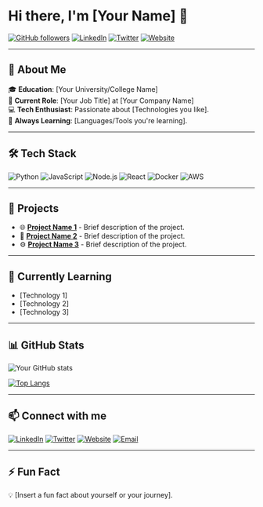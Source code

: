 # Hi there, I'm **[Your Name]** 👋

[![GitHub followers](https://img.shields.io/github/followers/yourusername?style=social)](https://github.com/yourusername)
[![LinkedIn](https://img.shields.io/badge/-LinkedIn-blue?style=flat-square&logo=Linkedin&logoColor=white&link=https://www.linkedin.com/in/yourlinkedin/)](https://www.linkedin.com/in/yourlinkedin/)
[![Twitter](https://img.shields.io/twitter/follow/yourtwitter?style=social)](https://twitter.com/yourtwitter)
[![Website](https://img.shields.io/badge/Portfolio-website-blue?style=flat-square&logo=google-chrome&logoColor=white)](https://yourwebsite.com)

---

## 🌟 **About Me**

🎓 **Education**: [Your University/College Name]  
💼 **Current Role**: [Your Job Title] at [Your Company Name]  
💻 **Tech Enthusiast**: Passionate about [Technologies you like].  
🚀 **Always Learning**: [Languages/Tools you're learning].

---

## 🛠️ **Tech Stack**

![Python](https://img.shields.io/badge/Python-3776AB?style=flat-square&logo=python&logoColor=white)
![JavaScript](https://img.shields.io/badge/JavaScript-F7DF1E?style=flat-square&logo=javascript&logoColor=black)
![Node.js](https://img.shields.io/badge/Node.js-339933?style=flat-square&logo=node-dot-js&logoColor=white)
![React](https://img.shields.io/badge/React-61DAFB?style=flat-square&logo=react&logoColor=black)
![Docker](https://img.shields.io/badge/Docker-2496ED?style=flat-square&logo=docker&logoColor=white)
![AWS](https://img.shields.io/badge/AWS-232F3E?style=flat-square&logo=amazon-aws&logoColor=white)

---

## 🚀 **Projects**

- 🌐 **[Project Name 1](https://github.com/yourusername/project1)** - Brief description of the project.
- 📱 **[Project Name 2](https://github.com/yourusername/project2)** - Brief description of the project.
- ⚙️ **[Project Name 3](https://github.com/yourusername/project3)** - Brief description of the project.

---

## 🌱 **Currently Learning**

- [Technology 1]
- [Technology 2]
- [Technology 3]

---

## 📊 **GitHub Stats**

![Your GitHub stats](https://github-readme-stats.vercel.app/api?username=abhiramananthu&show_icons=true&theme=radical)

[![Top Langs](https://github-readme-stats.vercel.app/api/top-langs/?username=abhiramananthu&layout=compact)](https://github.com/anuraghazra/github-readme-stats)

---

## 📫 **Connect with me**

[![LinkedIn](https://img.shields.io/badge/-LinkedIn-blue?style=flat-square&logo=Linkedin&logoColor=white&link=https://www.linkedin.com/in/yourlinkedin/)](https://www.linkedin.com/in/yourlinkedin/)
[![Twitter](https://img.shields.io/twitter/follow/yourtwitter?style=social)](https://twitter.com/yourtwitter)
[![Website](https://img.shields.io/badge/Portfolio-website-blue?style=flat-square&logo=google-chrome&logoColor=white)](https://yourwebsite.com)
[![Email](https://img.shields.io/badge/Email-YourEmail-green?style=flat-square&logo=gmail&logoColor=white)](mailto:youremail@gmail.com)

---

## ⚡ **Fun Fact**

💡 [Insert a fun fact about yourself or your journey].

